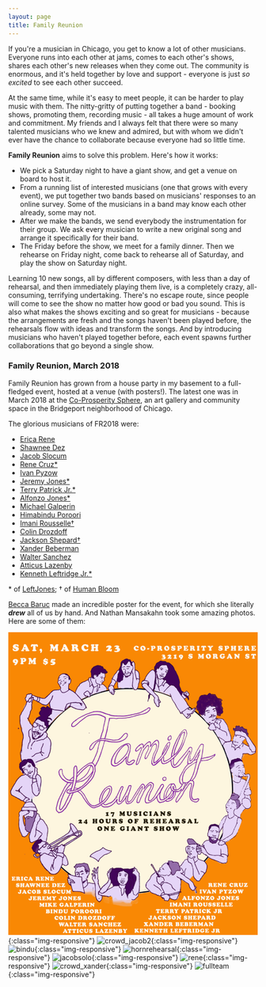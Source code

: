 ```yaml
---
layout: page
title: Family Reunion
---
```


If you're a musician in Chicago, you get to know a lot of other musicians. Everyone runs into each other at jams, comes to each other's shows, shares each other's new releases when they come out. The community is enormous, and it's held together by love and support - everyone is just *so excited* to see each other succeed.

At the same time, while it's easy to meet people, it can be harder to play music with them. The nitty-gritty of putting together a band - booking shows, promoting them, recording music - all takes a huge amount of work and commitment. My friends and I always felt that there were so many talented musicians who we knew and admired, but with whom we didn't ever have the chance to collaborate because everyone had so little time.

**Family Reunion** aims to solve this problem. Here's how it works:
- We pick a Saturday night to have a giant show, and get a venue on board to host it.
- From a running list of interested musicians (one that grows with every event), we put together two bands based on musicians' responses to an online survey. Some of the musicians in a band may know each other already, some may not.
- After we make the bands, we send everybody the instrumentation for their group. We ask every musician to write a new original song and arrange it specifically for their band.
- The Friday before the show, we meet for a family dinner. Then we rehearse on Friday night, come back to rehearse all of Saturday, and play the show on Saturday night.

Learning 10 new songs, all by different composers, with less than a day of rehearsal, and then immediately playing them live, is a completely crazy, all-consuming, terrifying undertaking. There's no escape route, since people will come to see the show no matter how good or bad you sound. This is also what makes the shows exciting and so great for musicians - because the arrangements are fresh and the songs haven't been played before, the rehearsals flow with ideas and transform the songs. And by introducing musicians who haven't played together before, each event spawns further collaborations that go beyond a single show.


### Family Reunion, March 2018
Family Reunion has grown from a house party in my basement to a full-fledged event, hosted at a venue (with posters!). The latest one was in March 2018 at the [Co-Prosperity Sphere](http://www.coprosperity.org/), an art gallery and community space in the Bridgeport neighborhood of Chicago. 

The glorious musicians of FR2018 were:
* [Erica Rene](https://www.instagram.com/theericarene/)
* [Shawnee Dez](http://shawneedez.com/)
* [Jacob Slocum](https://www.newmusicusa.org/profile/jacob-slocum-music/)
* [Rene Cruz\*](https://linktr.ee/renocruzmusic)
* [Ivan Pyzow](http://www.pyzow.com/info)
* [Jeremy Jones\*](https://www.instagram.com/thebassmanjones/)
* [Terry Patrick Jr.\*](https://www.instagram.com/terrypatrickjr/)
* [Alfonzo Jones\*](https://www.instagram.com/alfonzojones_music/)
* [Michael Galperin](https://michaelgalperin.github.io/)
* [Himabindu Poroori](https://www.facebook.com/statematters/videos/what-you-need-to-know-about-an-arts-indicator-for-illinois-schools/298344447493750/)
* [Imani Rousselle&dagger;](https://www.imanirousselle.com/)
* [Colin Drozdoff](https://www.colindrozdoffmusic.com/)
* [Jackson Shepard&dagger;](https://www.instagram.com/jacksonshepard_music/)
* [Xander Beberman](https://www.facebook.com/halfstopsound/)
* [Walter Sanchez](https://www.instagram.com/walterplaysthebone/)
* [Atticus Lazenby](https://atticuslazenbymusic.com/)
* [Kenneth Leftridge Jr.\*](https://www.instagram.com/kenzinho91/?hl=en)

\* of [LeftJones](https://www.leftjones.com/); 
&dagger; of [Human Bloom](https://humanbloom.bandcamp.com/)

[Becca Baruc](https://www.beccabaruc.com/) made an incredible poster for the event, for which she literally ***drew*** all of us by hand. And Nathan Mansakahn took some amazing photos. Here are some of them:

![poster](/assets/images/famreunion/familyreunion2.png){:class="img-responsive"}
![crowd_jacob2](/assets/images/famreunion/crowd_jacob.jpg){:class="img-responsive"}
![bindu](assets/images/famreunion/bindu_cute.jpg){:class="img-responsive"}
![hornrehearsal](/assets/images/famreunion/horn_rehearsal.jpg){:class="img-responsive"}
![jacobsolo](/assets/images/famreunion/jacobsolo_wjackson.jpg){:class="img-responsive"}
![rene](/assets/images/famreunion/reno.jpg){:class="img-responsive"}
![crowd_xander](/assets/images/famreunion/crowd_xander.jpg){:class="img-responsive"}
![fullteam](/assets/images/famreunion/team.jpg){:class="img-responsive"}